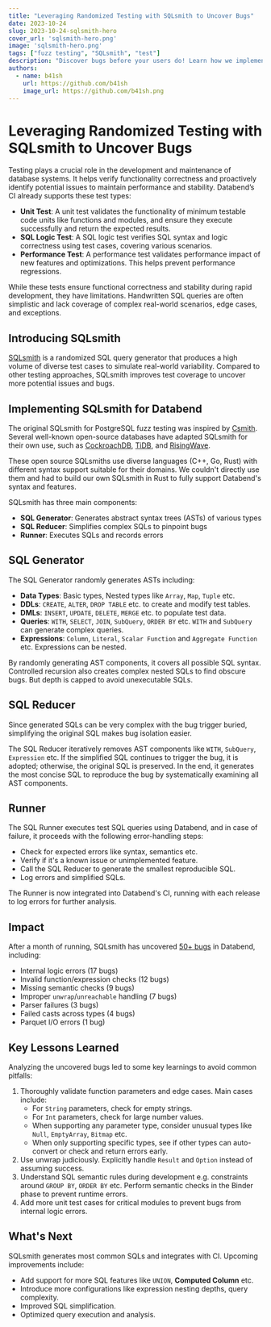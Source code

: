 ```yaml
---
title: "Leveraging Randomized Testing with SQLsmith to Uncover Bugs"
date: 2023-10-24
slug: 2023-10-24-sqlsmith-hero
cover_url: 'sqlsmith-hero.png'
image: 'sqlsmith-hero.png'
tags: ["fuzz testing", "SQLsmith", "test"]
description: "Discover bugs before your users do! Learn how we implement our SQLsmith, a randomized SQL test generator, to find bugs in Databend."
authors:
  - name: b41sh
    url: https://github.com/b41sh
    image_url: https://github.com/b41sh.png
---
```


# Leveraging Randomized Testing with SQLsmith to Uncover Bugs

Testing plays a crucial role in the development and maintenance of database systems. It helps verify functionality correctness and proactively identify potential issues to maintain performance and stability. Databend’s CI already supports these test types:

- **Unit Test**: A unit test validates the functionality of minimum testable code units like functions and modules, and ensure they execute successfully and return the expected results.
- **SQL Logic Test**: A SQL logic test verifies SQL syntax and logic correctness using test cases, covering various scenarios.
- **Performance Test**: A performance test validates performance impact of new features and optimizations. This helps prevent performance regressions.

While these tests ensure functional correctness and stability during rapid development, they have limitations. Handwritten SQL queries are often simplistic and lack coverage of complex real-world scenarios, edge cases, and exceptions.

## Introducing SQLsmith

[SQLsmith](https://github.com/anse1/sqlsmith) is a randomized SQL query generator that produces a high volume of diverse test cases to simulate real-world variability. Compared to other testing approaches, SQLsmith improves test coverage to uncover more potential issues and bugs.

## Implementing SQLsmith for Databend

The original SQLsmith for PostgreSQL fuzz testing was inspired by [Csmith](https://github.com/csmith-project/csmith). Several well-known open-source databases have adapted SQLsmith for their own use, such as [CockroachDB](https://github.com/cockroachdb/cockroach/blob/master/pkg/workload/sqlsmith/sqlsmith.go), [TiDB](https://github.com/PingCAP-QE/go-sqlsmith), and [RisingWave](https://github.com/risingwavelabs/risingwave/tree/main/src/tests/sqlsmith). 

These open source SQLsmiths use diverse languages (C++, Go, Rust) with different syntax support suitable for their domains. We couldn't directly use them and had to build our own SQLsmith in Rust to fully support Databend's syntax and features.

SQLsmith has three main components:

- **SQL Generator**: Generates abstract syntax trees (ASTs) of various types
- **SQL Reducer**: Simplifies complex SQLs to pinpoint bugs
- **Runner**: Executes SQLs and records errors 

## SQL Generator

The SQL Generator randomly generates ASTs including:

- **Data Types**: Basic types, Nested types like `Array`, `Map`, `Tuple` etc.
- **DDLs**: `CREATE`, `ALTER`, `DROP TABLE` etc. to create and modify test tables.
- **DMLs**: `INSERT`, `UPDATE`, `DELETE`, `MERGE` etc. to populate test data.
- **Queries**: `WITH`, `SELECT`, `JOIN`, `SubQuery`, `ORDER BY` etc. `WITH` and `SubQuery` can generate complex queries.
- **Expressions**: `Column`, `Literal`, `Scalar Function` and `Aggregate Function` etc. Expressions can be nested.

By randomly generating AST components, it covers all possible SQL syntax. Controlled recursion also creates complex nested SQLs to find obscure bugs. But depth is capped to avoid unexecutable SQLs.

## SQL Reducer

Since generated SQLs can be very complex with the bug trigger buried, simplifying the original SQL makes bug isolation easier.

The SQL Reducer iteratively removes AST components like `WITH`, `SubQuery`, `Expression` etc. If the simplified SQL continues to trigger the bug, it is adopted; otherwise, the original SQL is preserved. In the end, it generates the most concise SQL to reproduce the bug by systematically examining all AST components.

## Runner 

The SQL Runner executes test SQL queries using Databend, and in case of failure, it proceeds with the following error-handling steps:

- Check for expected errors like syntax, semantics etc.
- Verify if it's a known issue or unimplemented feature.
- Call the SQL Reducer to generate the smallest reproducible SQL.
- Log errors and simplified SQLs.

The Runner is now integrated into Databend's CI, running with each release to log errors for further analysis.

## Impact

After a month of running, SQLsmith has uncovered [50+ bugs](https://github.com/datafuselabs/databend/issues?q=is%3Aissue+label%3Afound-by-sqlsmith) in Databend, including:
  
- Internal logic errors (17 bugs)
- Invalid function/expression checks (12 bugs)  
- Missing semantic checks (9 bugs)
- Improper `unwrap`/`unreachable` handling (7 bugs) 
- Parser failures (3 bugs)
- Failed casts across types (4 bugs)
- Parquet I/O errors (1 bug)

## Key Lessons Learned

Analyzing the uncovered bugs led to some key learnings to avoid common pitfalls:

1. Thoroughly validate function parameters and edge cases. Main cases include:
   - For `String` parameters, check for empty strings.
   - For `Int` parameters, check for large number values.
   - When supporting any parameter type, consider unusual types like `Null`, `EmptyArray`, `Bitmap` etc.
   - When only supporting specific types, see if other types can auto-convert or check and return errors early.
2. Use unwrap judiciously. Explicitly handle `Result` and `Option` instead of assuming success.
3. Understand SQL semantic rules during development e.g. constraints around `GROUP BY`, `ORDER BY` etc. Perform semantic checks in the Binder phase to prevent runtime errors.
4. Add more unit test cases for critical modules to prevent bugs from internal logic errors.

## What's Next

SQLsmith generates most common SQLs and integrates with CI. Upcoming improvements include:

- Add support for more SQL features like `UNION`, **Computed Column** etc.
- Introduce more configurations like expression nesting depths, query complexity.
- Improved SQL simplification.
- Optimized query execution and analysis.
